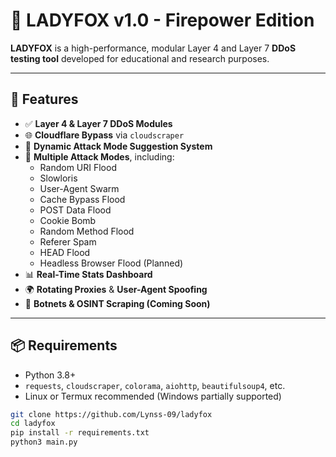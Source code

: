# 🦊 LADYFOX v1.0 - Firepower Edition

**LADYFOX** is a high-performance, modular Layer 4 and Layer 7 **DDoS testing tool** developed for educational and research purposes. 

---

## 🚀 Features

- ✅ **Layer 4 & Layer 7 DDoS Modules**
- 🌐 **Cloudflare Bypass** via `cloudscraper`
- 🧠 **Dynamic Attack Mode Suggestion System**
- 🦾 **Multiple Attack Modes**, including:
  - Random URI Flood
  - Slowloris
  - User-Agent Swarm
  - Cache Bypass Flood
  - POST Data Flood
  - Cookie Bomb
  - Random Method Flood
  - Referer Spam
  - HEAD Flood
  - Headless Browser Flood (Planned)
- 📊 **Real-Time Stats Dashboard**
- 🌍 **Rotating Proxies** & **User-Agent Spoofing**
- 🔐 **Botnets & OSINT Scraping (Coming Soon)**

---

## 📦 Requirements

- Python 3.8+
- `requests`, `cloudscraper`, `colorama`, `aiohttp`, `beautifulsoup4`, etc.
- Linux or Termux recommended (Windows partially supported)

```bash
git clone https://github.com/Lynss-09/ladyfox
cd ladyfox
pip install -r requirements.txt
python3 main.py
